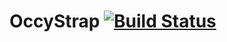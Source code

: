 OccyStrap [![Build Status](https://travis-ci.org/GoEnder/OccyStrap.png)](https://travis-ci.org/GoEnder/OccyStrap)
===========

